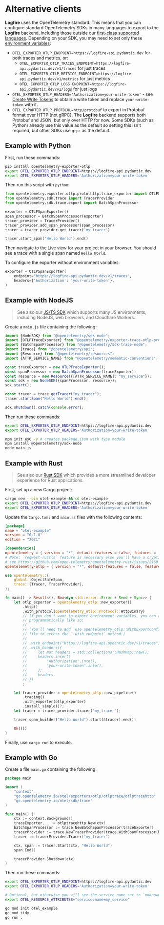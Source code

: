 # Alternative clients

**Logfire** uses the OpenTelemetry standard. This means that you can configure standard OpenTelemetry SDKs
in many languages to export to the **Logfire** backend, including those outside our
[first-class supported languages](../languages.md). Depending on your SDK, you may need to set only
these [environment variables](https://opentelemetry.io/docs/languages/sdk-configuration/otlp-exporter/):

- `OTEL_EXPORTER_OTLP_ENDPOINT=https://logfire-api.pydantic.dev` for both traces and metrics, or:
    - `OTEL_EXPORTER_OTLP_TRACES_ENDPOINT=https://logfire-api.pydantic.dev/v1/traces` for just traces
    - `OTEL_EXPORTER_OTLP_METRICS_ENDPOINT=https://logfire-api.pydantic.dev/v1/metrics` for just metrics
    - `OTEL_EXPORTER_OTLP_LOGS_ENDPOINT=https://logfire-api.pydantic.dev/v1/logs` for just logs
- `OTEL_EXPORTER_OTLP_HEADERS='Authorization=your-write-token'` - see [Create Write Tokens](./create-write-tokens.md)
  to obtain a write token and replace `your-write-token` with it.
- `OTEL_EXPORTER_OTLP_PROTOCOL=http/protobuf` to export in Protobuf format over HTTP (not gRPC).
  The **Logfire** backend supports both Protobuf and JSON, but only over HTTP for now. Some SDKs (such as Python) already use this value as the default so setting this isn't required, but other SDKs use `grpc` as the default.

## Example with Python

First, run these commands:

```sh
pip install opentelemetry-exporter-otlp
export OTEL_EXPORTER_OTLP_ENDPOINT=https://logfire-api.pydantic.dev
export OTEL_EXPORTER_OTLP_HEADERS='Authorization=your-write-token'
```

Then run this script with `python`:

```python
from opentelemetry.exporter.otlp.proto.http.trace_exporter import OTLPSpanExporter
from opentelemetry.sdk.trace import TracerProvider
from opentelemetry.sdk.trace.export import BatchSpanProcessor

exporter = OTLPSpanExporter()
span_processor = BatchSpanProcessor(exporter)
tracer_provider = TracerProvider()
tracer_provider.add_span_processor(span_processor)
tracer = tracer_provider.get_tracer('my_tracer')

tracer.start_span('Hello World').end()
```

Then navigate to the Live view for your project in your browser. You should see a trace with a single span named `Hello World`.

To configure the exporter without environment variables:

```python
exporter = OTLPSpanExporter(
    endpoint='https://logfire-api.pydantic.dev/v1/traces',
    headers={'Authorization': 'your-write-token'},
)
```

## Example with NodeJS

> See also our [JS/TS SDK](https://github.com/pydantic/logfire-js) which supports many JS environments, including NodeJS, web browsers, and Cloudflare Workers.

Create a `main.js` file containing the following:

```js title="main.js"
import {NodeSDK} from "@opentelemetry/sdk-node";
import {OTLPTraceExporter} from "@opentelemetry/exporter-trace-otlp-proto";
import {BatchSpanProcessor} from "@opentelemetry/sdk-trace-node";
import {trace} from "@opentelemetry/api";
import {Resource} from "@opentelemetry/resources";
import {ATTR_SERVICE_NAME} from "@opentelemetry/semantic-conventions";

const traceExporter = new OTLPTraceExporter();
const spanProcessor = new BatchSpanProcessor(traceExporter);
const resource = new Resource({[ATTR_SERVICE_NAME]: "my_service"});
const sdk = new NodeSDK({spanProcessor, resource});
sdk.start();

const tracer = trace.getTracer("my_tracer");
tracer.startSpan("Hello World").end();

sdk.shutdown().catch(console.error);
```

Then run these commands:

```sh
export OTEL_EXPORTER_OTLP_ENDPOINT=https://logfire-api.pydantic.dev
export OTEL_EXPORTER_OTLP_HEADERS='Authorization=your-write-token'

npm init es6 -y # creates package.json with type module
npm install @opentelemetry/sdk-node
node main.js
```

## Example with Rust

> See also our [Rust SDK](https://github.com/pydantic/logfire-rust) which provides a more streamlined developer experience for Rust applications.

First, set up a new Cargo project:

```sh
cargo new --bin otel-example && cd otel-example
export OTEL_EXPORTER_OTLP_ENDPOINT=https://logfire-api.pydantic.dev
export OTEL_EXPORTER_OTLP_HEADERS='Authorization=your-write-token'
```

Update the `Cargo.toml` and `main.rs` files with the following contents:

```toml title="Cargo.toml"
[package]
name = "otel-example"
version = "0.1.0"
edition = "2021"

[dependencies]
opentelemetry = { version = "*", default-features = false, features = ["trace"] }
# Note: `reqwest-rustls` feature is necessary else you'll have a cryptic failure to export;
# see https://github.com/open-telemetry/opentelemetry-rust/issues/2169
opentelemetry-otlp = { version = "*", default-features = false, features = ["trace", "http-proto", "reqwest-blocking-client", "reqwest-rustls"] }
```

```rust title="src/main.rs"
use opentelemetry::{
    global::ObjectSafeSpan,
    trace::{Tracer, TracerProvider},
};

fn main() -> Result<(), Box<dyn std::error::Error + Send + Sync>> {
    let otlp_exporter = opentelemetry_otlp::new_exporter()
        .http()
        .with_protocol(opentelemetry_otlp::Protocol::HttpBinary)
        // If you don't want to export environment variables, you can also configure
        // programmatically like so:
        //
        // (You'll need to add `use opentelemetry_otlp::WithExportConfig;` to the top of the
        // file to access the `.with_endpoint` method.)
        //
        // .with_endpoint("https://logfire-api.pydantic.dev/v1/traces")
        // .with_headers({
        //     let mut headers = std::collections::HashMap::new();
        //     headers.insert(
        //         "Authorization".into(),
        //         "your-write-token".into(),
        //     );
        //     headers
        // })
        ;

    let tracer_provider = opentelemetry_otlp::new_pipeline()
        .tracing()
        .with_exporter(otlp_exporter)
        .install_simple()?;
    let tracer = tracer_provider.tracer("my_tracer");

    tracer.span_builder("Hello World").start(&tracer).end();

    Ok(())
}

```

Finally, use `cargo run` to execute.

## Example with Go

Create a file `main.go` containing the following:

```go
package main

import (
    "context"
    "go.opentelemetry.io/otel/exporters/otlp/otlptrace/otlptracehttp"
    "go.opentelemetry.io/otel/sdk/trace"
)

func main() {
    ctx := context.Background()
    traceExporter, _ := otlptracehttp.New(ctx)
    batchSpanProcessor := trace.NewBatchSpanProcessor(traceExporter)
    tracerProvider := trace.NewTracerProvider(trace.WithSpanProcessor(batchSpanProcessor))
    tracer := tracerProvider.Tracer("my_tracer")

    ctx, span := tracer.Start(ctx, "Hello World")
    span.End()

    tracerProvider.Shutdown(ctx)
}
```

Then run these commands:

```sh
export OTEL_EXPORTER_OTLP_ENDPOINT=https://logfire-api.pydantic.dev
export OTEL_EXPORTER_OTLP_HEADERS='Authorization=your-write-token'

# Optional, but otherwise you will see the service name set to `unknown_service:otel_example`
export OTEL_RESOURCE_ATTRIBUTES="service.name=my_service"

go mod init otel_example
go mod tidy
go run .
```
